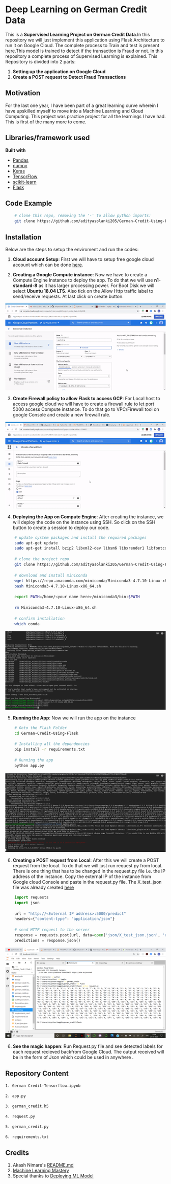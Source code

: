 # Deep Learning on German Credit Data

This is a **Supervised Learning Project on German Credit Data**.In this repository we will just implement this application using Flask Architecture to run it on Google Cloud. The complete process to Train and test is present [here](https://github.com/adityasolanki205/German-Credit).This model is trained to detect if the transaction is Fraud or not. In this repository a complete process of Supervised Learning is explained. This Repository is divided into 2 parts:

1. **Setting up the application on Google Cloud**
2. **Create a POST request to Detect Fraud Transactions**


## Motivation
For the last one year, I have been part of a great learning curve wherein I have upskilled myself to move into a Machine Learning and Cloud Computing. This project was practice project for all the learnings I have had. This is first of the many more to come. 
 

## Libraries/framework used

<b>Built with</b>
- [Pandas](https://pandas.pydata.org/)
- [numpy](https://numpy.org/)
- [Keras](https://keras.io/)
- [TensorFlow](https://www.tensorflow.org/)
- [scikit-learn](https://scikit-learn.org/stable/)
- [Flask](https://flask.palletsprojects.com/en/1.1.x/)


## Code Example

```bash
    # clone this repo, removing the '-' to allow python imports:
    git clone https://github.com/adityasolanki205/German-Credit-Using-Flask.git
```

## Installation

Below are the steps to setup the enviroment and run the codes:

1. **Cloud account Setup**: First we will have to setup free google cloud account which can be done [here](https://cloud.google.com/free). 

2. **Creating a Google Compute instance**: Now we have to create a Compute Engine Instance to deploy the app. To do that we will use **n1-standard-8** as it has larger processing power. For Boot Disk we will select **Ubuntu 18.04 LTS**. Also tick on the Allow Http traffic label to send/receive requests. At last click on create button.

![](images/compute_instance.gif)

3. **Create Firewall policy to allow Flask to access GCP**: For Local host to access google cloud we will have to
create a firewall rule to let port 5000 access Compute instance. To do that go to VPC/Firewall tool on google Console and create a new firewall rule.

![](images/firewall.gif)

4. **Deploying the App on Compute Engine**: After creating the instance, we will deploy the code on the instance using SSH. So click on the SSH button to create a session to deploy our code.

```bash
    # update system packages and install the required packages
    sudo apt-get update
    sudo apt-get install bzip2 libxml2-dev libsm6 libxrender1 libfontconfig1
    
    # clone the project repo
    git clone https://github.com/adityasolanki205/German-Credit-Using-Flask.git
    
    # download and install miniconda
    wget https://repo.anaconda.com/miniconda/Miniconda3-4.7.10-Linux-x86_64.sh
    bash Miniconda3-4.7.10-Linux-x86_64.sh
    
    export PATH=/home/<your name here>/miniconda3/bin:$PATH
    
    rm Miniconda3-4.7.10-Linux-x86_64.sh
    
    # confirm installation
    which conda
```
![](images/startup.jpg)

5. **Running the App**:  Now we will run the app on the instance

```bash
    # Goto the Flask Folder
    cd German-Credit-Using-Flask
    
    # Installing all the dependencies
    pip install -r requirements.txt
    
    # Running the app 
    python app.py
```
![](images/application.jpg)

6. **Creating a POST request from Local**: After this we will create a POST request from the local. To do that we will just run request.py from local. There is one thing that has to be changed in the request.py file i.e. the IP address of the instance. Copy the external IP of the instance from Google cloud Console and paste in the request.py file. The X_test_json file was already created [here](https://github.com/adityasolanki205/German-Credit-Using-Flask/blob/master/German%20Credit-TensorFlow.ipynb)

```python
    import requests
    import json

    url = "http://<External IP address>:5000/predict"
    headers={"content-type": "application/json"}

    # send HTTP request to the server
    response = requests.post(url, data=open('json/X_test_json.json', 'rb'), headers=headers)
    predictions = response.json()
```
![](images/request.jpg)

6. **See the magic happen**: Run Request.py file and see detected labels for each request recieved backfrom Google Cloud. The output received will be in the form of Json which could be used in anywhere .



## Repository Content

    1. German Credit-Tensorflow.ipynb

    2. app.py
    
    3. german_credit.h5    
    
    4. request.py
    
    5. german_credit.py
    
    6. requirements.txt
    

## Credits
1. Akash Nimare's [README.md](https://gist.github.com/akashnimare/7b065c12d9750578de8e705fb4771d2f#file-readme-md)
2. [Machine Learning Mastery](https://machinelearningmastery.com/imbalanced-classification-of-good-and-bad-credit/)
3. Special thanks to [Deploying ML Model](https://towardsdatascience.com/deploying-a-custom-ml-prediction-service-on-google-cloud-ae3be7e6d38f)
